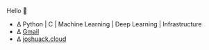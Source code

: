 
Hello 👋

- Δ Python | C | Machine Learning | Deep Learning | Infrastructure
- Δ [Gmail](mailto:joshuack1996@gmail.com)
- Δ [joshuack.cloud](https://joshuack.cloud)
